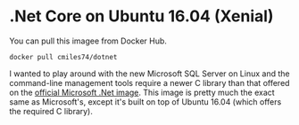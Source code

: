 .Net Core on Ubuntu 16.04 (Xenial)
===========================================

You can pull this imagee from Docker Hub.

    docker pull cmiles74/dotnet 
    
I wanted to play around with the new Microsoft SQL Server on Linux and the
command-line management tools require a newer C library than that offered on the
[official Microsoft .Net image](https://hub.docker.com/r/microsoft/dotnet/).
This image is pretty much the exact same as Microsoft's, except it's built on
top of Ubuntu 16.04 (which offers the required C library).
